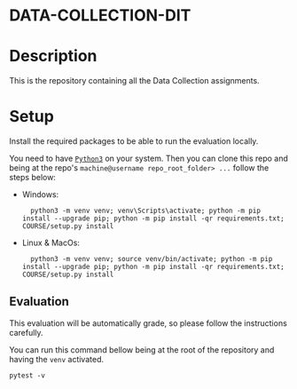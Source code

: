 # DATA-COLLECTION-DIT

# Description
This is the repository containing all the Data Collection assignments.
# Setup
Install the required packages to be able to run the evaluation locally.

You need to have [`Python3`](https://www.python.org/) on your system. Then you can clone this repo and being at the repo's `machine@username repo_root_folder> ...`  follow the steps below:

- Windows:
        
        python3 -m venv venv; venv\Scripts\activate; python -m pip install --upgrade pip; python -m pip install -qr requirements.txt; COURSE/setup.py install 

- Linux & MacOs:
        
        python3 -m venv venv; source venv/bin/activate; python -m pip install --upgrade pip; python -m pip install -qr requirements.txt; COURSE/setup.py install 


## Evaluation
This evaluation will be automatically grade, so please follow the instructions carefully. 

You can run this command bellow being at the root of the repository and having the `venv` activated.
```command
pytest -v
```